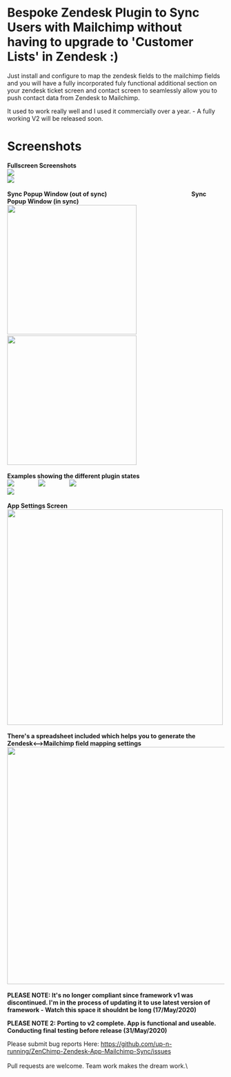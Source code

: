 # Bespoke Zendesk Plugin to Sync Users with Mailchimp without having to upgrade to 'Customer Lists' in Zendesk :)

Just install and configure to map the zendesk fields to the mailchimp fields and you will have a fully incorporated fuly functional additional section on your zendesk ticket screen and contact screen to seamlessly allow you to push contact data from Zendesk to Mailchimp.

It used to work really well and I used it commercially over a year. - A fully working V2 will be released soon.

# Screenshots
**Fullscreen Screenshots**\
<img src="https://raw.githubusercontent.com/up-n-running/ZenChimp-Zendesk-App-Mailchimp-Sync/master/extras/screenshots/fullscreen_nomodal.png">\
<img src="https://raw.githubusercontent.com/up-n-running/ZenChimp-Zendesk-App-Mailchimp-Sync/master/extras/screenshots/fullscreen_modal.png">\
\
**Sync Popup Window (out of sync)              Sync Popup Window (in sync)**\
<img src="https://raw.githubusercontent.com/up-n-running/ZenChimp-Zendesk-App-Mailchimp-Sync/master/extras/screenshots/modal-notinsync.png" height="300">    <img src="https://raw.githubusercontent.com/up-n-running/ZenChimp-Zendesk-App-Mailchimp-Sync/master/extras/screenshots/modal-insync.png" height="300">\
\
**Examples showing the different plugin states**\
<img src="https://raw.githubusercontent.com/up-n-running/ZenChimp-Zendesk-App-Mailchimp-Sync/master/extras/screenshots/sidebar-notsetup.png">    <img src="https://raw.githubusercontent.com/up-n-running/ZenChimp-Zendesk-App-Mailchimp-Sync/master/extras/screenshots/sidebar-excluded.png">    <img src="https://raw.githubusercontent.com/up-n-running/ZenChimp-Zendesk-App-Mailchimp-Sync/master/extras/screenshots/sidebar-insync.png">\
<img src="https://raw.githubusercontent.com/up-n-running/ZenChimp-Zendesk-App-Mailchimp-Sync/master/extras/screenshots/sidebar-notinsync.png">\
\
**App Settings Screen**\
<img src="https://raw.githubusercontent.com/up-n-running/ZenChimp-Zendesk-App-Mailchimp-Sync/master/extras/screenshots/settings-screen.png" height="500">\
\
**There's a spreadsheet included which helps you to generate the Zendesk<-->Mailchimp field mapping settings**\
<img src="https://raw.githubusercontent.com/up-n-running/ZenChimp-Zendesk-App-Mailchimp-Sync/master/extras/screenshots/settings_helper_spreadsheet.png" height="550">\
\
**PLEASE NOTE: It's no longer compliant since framework v1 was discontinued. I'm in the process of updating it to use latest version of framework - Watch this space it shouldnt be long (17/May/2020)**

**PLEASE NOTE 2: Porting to v2 complete. App is functional and useable. Conducting final testing before release (31/May/2020)**

Please submit bug reports Here: https://github.com/up-n-running/ZenChimp-Zendesk-App-Mailchimp-Sync/issues
\
\
Pull requests are welcome. Team work makes the dream work.\
